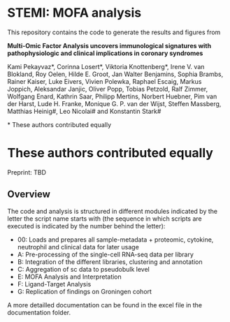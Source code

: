 # STEMI: MOFA analysis

This repository contains the code to generate the results and figures from

**Multi-Omic Factor Analysis uncovers immunological signatures with pathophysiologic and clinical implications in coronary syndromes**

Kami Pekayvaz*, Corinna Losert*, Viktoria Knottenberg*, Irene V. van Blokland, Roy Oelen, Hilde E. Groot, Jan Walter Benjamins, Sophia Brambs, Rainer Kaiser, Luke Eivers, Vivien Polewka, Raphael Escaig, Markus Joppich, Aleksandar Janjic, Oliver Popp, Tobias Petzold, Ralf Zimmer, Wolfgang Enard, Kathrin Saar, Philipp Mertins, Norbert Huebner, Pim van der Harst, Lude H. Franke, Monique G. P. van der Wijst, Steffen Massberg, Matthias Heinig#, Leo Nicolai# and Konstantin Stark#

\* These authors contributed equally<br>
# These authors contributed equally<br>

Preprint: TBD


## Overview

The code and analysis is structured in different modules indicated by the letter the script name starts with (the sequence in which scripts are executed is indicated by the number behind the letter):

* 00: Loads and prepares all sample-metadata + proteomic, cytokine, neutrophil and clinical data for later usage
* A: Pre-processing of the single-cell RNA-seq data per library
* B: Integration of the different libraries, clustering and annotation
* C: Aggregation of sc data to pseudobulk level
* E: MOFA Analysis and Interpretation
* F: Ligand-Target Analysis
* G: Replication of findings on Groningen cohort

A more detailled documentation can be found in the excel file in the documentation folder.
